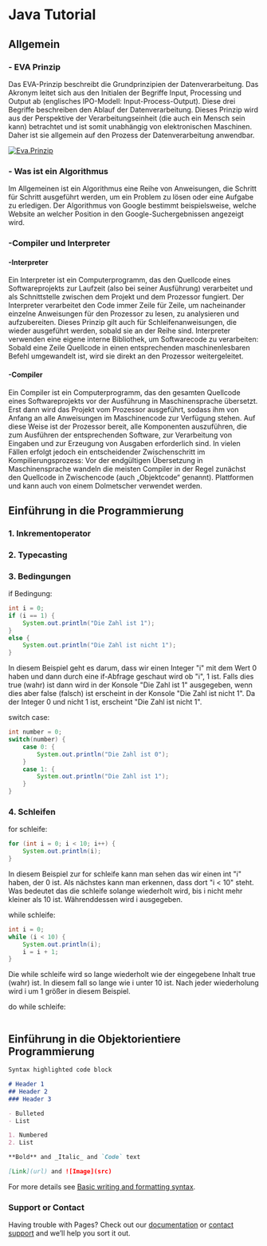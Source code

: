 # Java Tutorial

## Allgemein


### - EVA Prinzip
Das EVA-Prinzip beschreibt die Grundprinzipien der Datenverarbeitung. Das Akronym leitet sich aus den Initialen der Begriffe Input, Processing und Output ab (englisches IPO-Modell: Input-Process-Output). Diese drei Begriffe beschreiben den Ablauf der Datenverarbeitung. Dieses Prinzip wird aus der Perspektive der Verarbeitungseinheit (die auch ein Mensch sein kann) betrachtet und ist somit unabhängig von elektronischen Maschinen. Daher ist sie allgemein auf den Prozess der Datenverarbeitung anwendbar.

[![Eva.Prinzip](https://img.youtube.com/vi/bRHJd8_afn0/0.jpg)](https://www.youtube.com/watch?v=bRHJd8_afn0)

### - Was ist ein Algorithmus
Im Allgemeinen ist ein Algorithmus eine Reihe von Anweisungen, die Schritt für Schritt ausgeführt werden, um ein Problem zu lösen oder eine Aufgabe zu erledigen. Der Algorithmus von Google bestimmt beispielsweise, welche Website an welcher Position in den Google-Suchergebnissen angezeigt wird.

### -Compiler und Interpreter

#### -Interpreter 

Ein Interpreter ist ein Computerprogramm, das den Quellcode eines Softwareprojekts zur Laufzeit (also bei seiner Ausführung) verarbeitet und als Schnittstelle zwischen dem Projekt und dem Prozessor fungiert. Der Interpreter verarbeitet den Code immer Zeile für Zeile, um nacheinander einzelne Anweisungen für den Prozessor zu lesen, zu analysieren und aufzubereiten. Dieses Prinzip gilt auch für Schleifenanweisungen, die wieder ausgeführt werden, sobald sie an der Reihe sind. Interpreter verwenden eine eigene interne Bibliothek, um Softwarecode zu verarbeiten: Sobald eine Zeile Quellcode in einen entsprechenden maschinenlesbaren Befehl umgewandelt ist, wird sie direkt an den Prozessor weitergeleitet.

#### -Compiler

Ein Compiler ist ein Computerprogramm, das den gesamten Quellcode eines Softwareprojekts vor der Ausführung in Maschinensprache übersetzt. Erst dann wird das Projekt vom Prozessor ausgeführt, sodass ihm von Anfang an alle Anweisungen im Maschinencode zur Verfügung stehen. Auf diese Weise ist der Prozessor bereit, alle Komponenten auszuführen, die zum Ausführen der entsprechenden Software, zur Verarbeitung von Eingaben und zur Erzeugung von Ausgaben erforderlich sind. In vielen Fällen erfolgt jedoch ein entscheidender Zwischenschritt im Kompilierungsprozess: Vor der endgültigen Übersetzung in Maschinensprache wandeln die meisten Compiler in der Regel zunächst den Quellcode in Zwischencode (auch „Objektcode“ genannt). Plattformen und kann auch von einem Dolmetscher verwendet werden.

## Einführung in die Programmierung
### 1. Inkrementoperator

### 2. Typecasting
    
###  3. Bedingungen
if Bedingung:

```java
int i = 0;
if (i == 1) {
    System.out.println("Die Zahl ist 1");
}
else {
    System.out.println("Die Zahl ist nicht 1");
}
```
In diesem Beispiel geht es darum, dass wir einen Integer "i" mit dem Wert 0 haben
und dann durch eine if-Abfrage geschaut wird ob "i", 1 ist.
Falls dies true (wahr) ist dann wird in der Konsole "Die Zahl ist 1" ausgegeben, wenn dies
aber false (falsch) ist erscheint in der Konsole "Die Zahl ist nicht 1". Da der Integer 0 und
nicht 1 ist, erscheint "Die Zahl ist nicht 1".


switch case:
```java
int number = 0;
switch(number) {
    case 0: {
        System.out.println("Die Zahl ist 0");
    }
    case 1: {
        System.out.println("Die Zahl ist 1");
    }
}
```

### 4. Schleifen
for schleife:
```java
for (int i = 0; i < 10; i++) {
    System.out.println(i);
}
```
In diesem Beispiel zur for schleife kann man sehen das wir einen int "i" haben, der 0 ist. Als nächstes
kann man erkennen, dass dort "i < 10" steht. Was bedeutet das die schleife solange wiederholt wird, bis i nicht mehr kleiner als 10 ist. Währenddessen wird i ausgegeben.


while schleife:
```java
int i = 0;
while (i < 10) {
    System.out.println(i);
    i = i + 1;
}
```
Die while schleife wird so lange wiederholt wie der eingegebene Inhalt true (wahr) ist. In diesem fall
so lange wie i unter 10 ist. Nach jeder wiederholung wird i um 1 größer in diesem Beispiel.


do while schleife:
```java
```

## Einführung in die Objektorientiere Programmierung

```markdown
Syntax highlighted code block

# Header 1
## Header 2
### Header 3

- Bulleted
- List

1. Numbered
2. List

**Bold** and _Italic_ and `Code` text

[Link](url) and ![Image](src)
```

For more details see [Basic writing and formatting syntax](https://docs.github.com/en/github/writing-on-github/getting-started-with-writing-and-formatting-on-github/basic-writing-and-formatting-syntax).

### Support or Contact

Having trouble with Pages? Check out our [documentation](https://docs.github.com/categories/github-pages-basics/) or [contact support](https://support.github.com/contact) and we’ll help you sort it out.